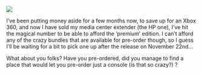 ![](http://www.xbox.com/NR/rdonlyres/4CDF4F45-8710-45DE-B40E-FC016CD2EF3D/0/logoxbox360.jpg)
  
I&#8217;ve been putting money aside for a few months now, to save up for an Xbox 360, and now I have sold my media center extender (the HP one), I&#8217;ve hit the magical number to be able to afford the &#8216;premium&#8217; edition. I can&#8217;t afford any of the crazy bundles that are available for pre-order though, so I guess I&#8217;ll be waiting for a bit to pick one up after the release on November 22nd&#8230;

What about you folks? Have you pre-ordered, did you manage to find a place that would let you pre-order just a console (is that so crazy?) ?